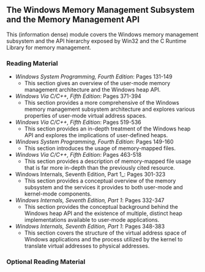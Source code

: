## The Windows Memory Management Subsystem and the Memory Management API

This (information dense) module covers the Windows memory management subsystem and the API hierarchy exposed by Win32 and the C Runtime Library for memory management. 

### Reading Material

- _Windows System Programming, Fourth Edition_: Pages 131-149
    - This section gives an overview of the user-mode memory management architecture and the Windows heap API.
- _Windows Via C/C++, Fifth Edition_: Pages 371-394
    - This section provides a more comprehensive of the Windows memory management subsystem architecture and explores various properties of user-mode virtual address spaces. 
- _Windows Via C/C++, Fifth Edition_: Pages 519-536
    - This section provides an in-depth treatment of the Windows heap API and explores the implications of user-defined heaps. 
- _Windows System Programming, Fourth Edition_: Pages 149-160
    - This section introduces the usage of memory-mapped files.
- _Windows Via C/C++, Fifth Edition_: Pages 463-518
    - This section provides a description of memory-mapped file usage that is far more in-depth than the previously cited resource. 
- Windows Internals, Seventh Edition, Part 1_: Pages 301-323
    - This section provides a conceptual overview of the memory subsystem and the services it provides to both user-mode and kernel-mode components.
- _Windows Internals, Seventh Edition, Part 1_: Pages 332-347
    - This section provides the conceptual background behind the Windows heap API and the existence of multiple, distinct heap implementations available to user-mode applications. 
- _Windows Internals, Seventh Edition, Part 1_: Pages 348-383
    - This section covers the structure of the virtual address space of Windows applications and the process utilized by the kernel to translate virtual addresses to physical addresses.

### Optional Reading Material



